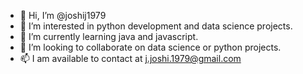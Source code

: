 - 👋 Hi, I’m @joshij1979
- 👀 I’m interested in python development and data science projects.
- 🌱 I’m currently learning java and javascript.
- 💞️ I’m looking to collaborate on data science or python projects.
- 📫 I am available to contact at j.joshi.1979@gmail.com

<!---
joshij1979/joshij1979 is a ✨ special ✨ repository because its `README.md` (this file) appears on your GitHub profile.
You can click the Preview link to take a look at your changes.
--->
